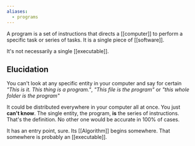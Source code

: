 ```yaml
---
aliases:
  - programs
---
```

A program is a set of instructions that directs a [[computer]] to perform a specific task or series of tasks. 
It is a single piece of [[software]].

It's not necessarily a single [[executable]].

## Elucidation

You can't look at any specific entity in your computer and say for certain
_"This is it. This thing is a program."_, _"This file is the program"_
or
_"this whole folder is the program"_

It could be distributed everywhere in your computer all at once. You just **can't know**.
The single entity, the program, **is** the series of instructions. That's the definition.
No other one would be accurate in 100% of cases.

It has an entry point, sure. Its [[Algorithm]] begins somewhere. That somewhere is probably an [[executable]].